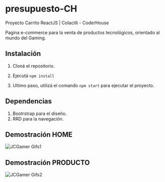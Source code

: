 # presupuesto-CH
Proyecto Carrito ReactJS | Colacilli - CoderHouse

Pagina e-commerce para la venta de productos tecnológicos, orientado al mundo del Gaming.

## Instalación

1. Cloná el repositorio.

2. Ejecutá ```npm install```

3. Ultimo paso, utilizá el comando ```npm start``` para ejecutar el proyecto.

## Dependencias

1. Bootrstrap para el diseño.
2. RRD para la navegación.

## Demostración HOME

![JCGamer Gifs1](https://gyazo.com/91082c296d049e868a3f48d3d9173f29)

## Demostración PRODUCTO
![JCGamer Gifs2](https://gyazo.com/ad0133753e01300d920e37a7a01c33ce)
